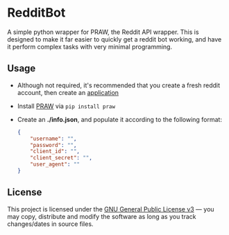 # RedditBot

A simple python wrapper for PRAW, the Reddit API wrapper. This is designed to make it far easier to quickly get a reddit bot working, and have it perform complex tasks with very minimal programming.

## Usage

- Although not required, it's recommended that you create a fresh reddit account, then create an [application](https://www.reddit.com/prefs/apps/)
- Install [PRAW](https://praw.readthedocs.io/en/latest/) via `pip install praw`
- Create an **./info.json**, and populate it according to the following format:

    ```json
    {
        "username": "",
        "password": "",
        "client_id": "",
        "client_secret": "",
        "user_agent": ""
    }
    ```

## License

This project is licensed under the [GNU General Public License v3](https://tldrlegal.com/license/gnu-general-public-license-v3-(gpl-3)) &#8212; you may copy, distribute and modify the software as long as you track changes/dates in source files.
